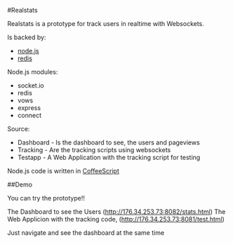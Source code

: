 #Realstats

Realstats is a prototype for track users in realtime with Websockets.

Is backed by: 

* [node.js](http://nodejs.org)
* [redis](http://redis.io)

Node.js modules:

* socket.io
* redis
* vows
* express
* connect


Source:

* Dashboard - Is the dashboard to see, the users and pageviews
* Tracking - Are the tracking scripts using websockets
* Testapp - A Web Application with the tracking script for testing


Node.js code is written in [CoffeeScript](http://jashkenas.github.com/coffee-script/)

##Demo

You can try the prototype!!

The Dashboard to see the Users (http://176.34.253.73:8082/stats.html)
The Web Applicion with the tracking code,  (http://176.34.253.73:8081/test.html)

Just navigate and see the dashboard at the same time